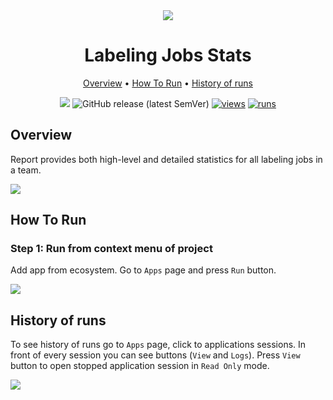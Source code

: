 <div align="center" markdown>

<img src="https://user-images.githubusercontent.com/48245050/182364955-f204eb0a-ea3a-4072-a6cb-eed22b94946d.png"/>

# Labeling Jobs Stats

<p align="center">

  <a href="#Overview">Overview</a> •
  <a href="#How-To-Run">How To Run</a> •
  <a href="#History-Of-Runs">History of runs</a>
</p>

[![](https://img.shields.io/badge/slack-chat-green.svg?logo=slack)](https://supervisely.com/slack)
![GitHub release (latest SemVer)](https://img.shields.io/github/v/release/supervisely-ecosystem/labeling-jobs-stats)
[![views](https://app.supervisely.com/img/badges/views/supervisely-ecosystem/labeling-jobs-stats.png)](https://supervisely.com)
[![runs](https://app.supervisely.com/img/badges/runs/supervisely-ecosystem/labeling-jobs-stats.png)](https://supervisely.com)

</div>

## Overview

Report provides both high-level and detailed statistics for all labeling jobs in a team.

<img src="https://i.imgur.com/8OtF0I2.png"/>

## How To Run

### Step 1: Run from context menu of project

Add app from ecosystem. Go to `Apps` page and press `Run` button.

<img src="https://i.imgur.com/qseZSxh.png"/>


## History of runs

To see history of runs go to `Apps` page, click to applications sessions. In front of every session you can see buttons (`View` and `Logs`). Press `View` button to open stopped application session in `Read Only` mode.

<img src="https://i.imgur.com/G1CUssB.png"/>


